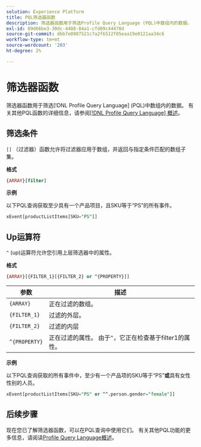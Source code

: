```yaml
---
solution: Experience Platform
title: PQL筛选器函数
description: 筛选器函数用于筛选Profile Query Language (PQL)中数组内的数据。
exl-id: 09d66be3-30dc-4488-84a1-cfd09c44470d
source-git-commit: dbb7e0987521c7a2f6512f05eaa19e0121aa34c6
workflow-type: tm+mt
source-wordcount: '203'
ht-degree: 2%

---
```


# 筛选器函数

筛选器函数用于筛选[!DNL Profile Query Language] (PQL)中数组内的数据。 有关其他PQL函数的详细信息，请参阅[[!DNL Profile Query Language] 概述](./overview.md)。

## 筛选条件

`[]` （过滤器）函数允许将过滤器应用于数组，并返回与指定条件匹配的数组子集。

**格式**

```sql
{ARRAY}[filter]
```

**示例**

以下PQL查询获取至少具有一个产品项目，且SKU等于“PS”的所有事件。

```sql
xEvent[productListItems[SKU="PS"]]
```

## Up运算符

`^` (up)运算符允许您引用上层筛选器中的属性。

**格式**

```sql
{ARRAY}[{FILTER_1}[{FILTER_2} or ^{PROPERTY}]]
```

| 参数 | 描述 |
| -------- | ----------- |
| `{ARRAY}` | 正在过滤的数组。 |
| `{FILTER_1}` | 过滤的外层。 |
| `{FILTER_2}` | 过滤的内层 |
| `^{PROPERTY}` | 正在过滤的属性。 由于`^`，它正在检查基于filter1的属性。 |

**示例**

以下PQL查询获取的所有事件中，至少有一个产品项的SKU等于“PS”**或**&#x200B;具有女性性别的人员。

```sql
xEvent[productListItems[SKU="PS" or ^^.person.gender="female"]]
```

## 后续步骤

现在您已了解筛选器函数，可以在PQL查询中使用它们。 有关其他PQL功能的更多信息，请阅读[Profile Query Language概述](./overview.md)。
